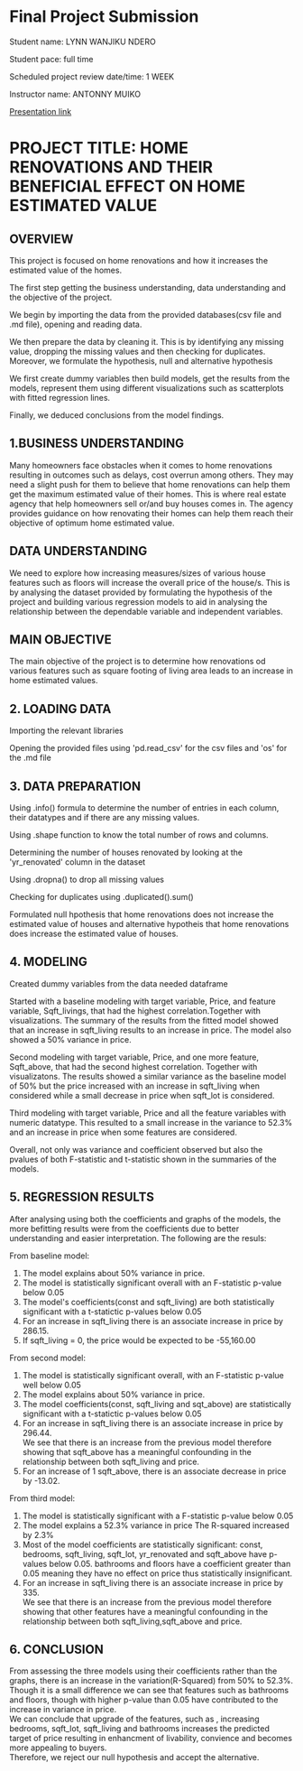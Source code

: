 # Final Project Submission

Student name: LYNN WANJIKU NDERO

Student pace: full time

Scheduled project review date/time: 1 WEEK

Instructor name: ANTONNY MUIKO

[Presentation link](https://docs.google.com/presentation/d/1ZlQAi1Z28xvuozPVPxn7UfFtK87RZQouCMTwPfaP0o0/edit?usp=sharing)



 # PROJECT TITLE: HOME RENOVATIONS AND THEIR BENEFICIAL EFFECT ON HOME     ESTIMATED  VALUE

## OVERVIEW
This project is focused on home renovations and how it increases the estimated value of the homes. 

The first step getting the business understanding, data understanding and the objective of the project.

We begin by importing the data from the provided databases(csv file and .md file), opening and reading data.

We then prepare the data by cleaning it. This is by identifying any missing value, dropping the missing values and then checking for duplicates. Moreover, we formulate the hypothesis, null and alternative hypothesis

We first create dummy variables then build models, get the results from the models, represent them using different visualizations such as scatterplots with fitted regression lines. 

Finally, we deduced conclusions from the model findings.


## 1.BUSINESS UNDERSTANDING

Many homeowners face obstacles when it comes to home renovations resulting in outcomes such as delays, cost overrun among others.
They may need a slight push for them to believe that home renovations can help them get the maximum estimated value of their homes.
This is where real estate agency that help homeowners sell or/and buy houses comes in. The agency provides guidance on how renovating their homes can help them reach their objective of optimum home estimated value.

## DATA UNDERSTANDING

We need to explore how increasing measures/sizes of various house features such as floors will increase the overall price of the house/s.
This is by analysing the dataset provided by formulating the hypothesis of the project and building various regression models to aid in analysing the relationship between the dependable variable and independent variables.

## MAIN OBJECTIVE

The main objective of the project is to determine how renovations od various features such as square footing of living area leads to an increase in home estimated values.

## 2. LOADING DATA
Importing the relevant libraries

Opening the provided files using 'pd.read_csv' for the csv files and 'os' for the .md file

## 3. DATA PREPARATION
Using .info() formula to determine the number of entries in each column, their datatypes and if there are any missing values.

Using .shape function to know the total number of rows and columns.

Determining the number of houses renovated by looking at the 'yr_renovated' column in the dataset

Using .dropna() to drop all missing values

Checking for duplicates using .duplicated().sum()

Formulated null hpothesis that home renovations does not increase the estimated value of houses and alternative hypotheis that home renovations does increase the estimated value of houses.

## 4. MODELING
Created dummy variables from the data needed dataframe

Started with a baseline modeling with target variable, Price, and feature variable, Sqft_livings, that had the highest correlation.Together with visualizations. The summary of the results from the fitted model showed that an increase in sqft_living results to an increase in price. The model also showed a 50% variance in price.

Second modeling with target variable, Price, and one more feature, Sqft_above, that had the second highest correlation. Together with visualizatons. The results showed a similar variance as the baseline model of 50% but the price increased with an increase in sqft_living when considered while a small decrease in price when sqft_lot is considered.

Third modeling with target variable, Price and all the feature variables with numeric datatype. This resulted to a small increase in the variance to 52.3% and an increase in price when some features are considered.

Overall, not only was variance and coefficient observed but also the pvalues of both F-statistic and t-statistic shown in the summaries of the models.


## 5. REGRESSION RESULTS

After analysing using both the coefficients and graphs of the models, the more befitting results were from the coefficients due to better understanding and easier interpretation. The following are the resuls:

From baseline model:
1. The model explains about 50% variance in price.
2. The model is statistically significant overall with an F-statistic p-value below 0.05
2. The model's coefficients(const and sqft_living) are both statistically significant with a t-statictic p-values below 0.05
3. For an increase in sqft_living there is an associate increase in price by 286.15.
4. If sqft_living = 0, the price would be expected to be -55,160.00

From second model:
1. The model is statistically significant overall, with an F-statistic p-value well below 0.05
1. The model explains about 50% variance in price.
2. The model coefficients(const, sqft_living and sqt_above) are statistically significant with a t-statictic p-values below   0.05
3. For an increase in sqft_living there is an associate increase in price by 296.44.\
   We see that there is an increase from the previous model therefore showing that sqft_above has a meaningful confounding in the relationship between both sqft_living and price.
4. For an increase of 1 sqft_above, there is an associate decrease in price by -13.02.

From third model:
1. The model is statistically significant with a F-statistic p-value below 0.05
2. The model explains a 52.3% variance in price
   The R-squared increased by 2.3%
3. Most of the model coefficients are statistically significant:
   const, bedrooms, sqft_living, sqft_lot, yr_renovated and sqft_above have p-values below 0.05.
   bathrooms and floors have a coefficient greater than 0.05 meaning they have no effect on price thus statistically insignificant.
4. For an increase in sqft_living there is an associate increase in price by 335.\
   We see that there is an increase from the previous model therefore showing that other features have a meaningful confounding in the relationship between both sqft_living,sqft_above and price.

## 6. CONCLUSION

From assessing the three models using their coefficients rather than the graphs, there is an increase in the variation(R-Squared) from 50% to 52.3%.\
Though it is a small difference we can see that features such as bathrooms and floors, though with higher p-value than 0.05 have contributed to the increase in variance in price.\
We can conclude that upgrade of the features, such as , increasing bedrooms, sqft_lot, sqft_living and bathrooms increases the predicted target of price resulting in enhancment of livability, convience and becomes more appealing to buyers.\
Therefore, we reject our null hypothesis and accept the alternative.


